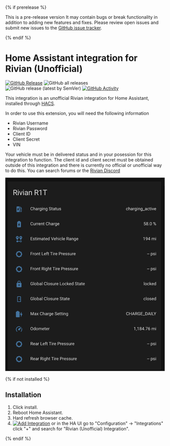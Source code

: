 {% if prerelease %}

This is a pre-release version
It may contain bugs or break functionality in addition to adding new features and fixes. Please review open issues and submit new issues to the [GitHub issue tracker](https://github.com/bretterer/home-assistant-rivian/issues).

{% endif %}

# Home Assistant integration for Rivian (Unofficial)
[![GitHub Release][releases-shield]][releases]
![GitHub all releases][download-all]
![GitHub release (latest by SemVer)][download-latest]
[![GitHub Activity][commits-shield]][commits]


This integration is an unofficial Rivian integration for Home Assistant, installed through [HACS](https://hacs.xyz/docs/setup/download).

In order to use this extension, you will need the following information
 - Rivian Username
 - Rivian Password
 - Client ID
 - Client Secret
 - VIN

Your vehicle must be in delivered status and in your posession for this integration to function. The client id and client secret must be obtained outside of this integration and there is currently no official or unofficial way to do this. You can search forums or the [Rivian Discord][rivian-discord]

![Home Assistant Rivian Card](.github/images/home_assistant_rivian_entity_card.png)

{% if not installed %}

## Installation

1. Click install.
2. Reboot Home Assistant.
3. Hard refresh browser cache.
4. [![Add Integration][add-integration-badge]][add-integration] or in the HA UI go to "Configuration" -> "Integrations" click "+" and search for "Rivian (Unofficial) Integration".

{% endif %}


[commits-shield]: https://img.shields.io/github/commit-activity/w/bretterer/home-assistant-rivian?style=flat-square
[commits]: https://github.com/bretterer/home-assistant-rivian/commits/main
[releases-shield]: https://img.shields.io/github/release/bretterer/home-assistant-rivian.svg?style=flat-square
[releases]: https://github.com/bretterer/home-assistant-rivian/releases
[download-all]: https://img.shields.io/github/downloads/bretterer/home-assistant-rivian/total?style=flat-square
[download-latest]: https://img.shields.io/github/downloads/bretterer/home-assistant-rivian/latest/total?style=flat-square
[add-integration]: https://my.home-assistant.io/redirect/config_flow_start?domain=rivian
[add-integration-badge]: https://my.home-assistant.io/badges/config_flow_start.svg
[rivian-discord]: https://discord.gg/jEc5RUPd